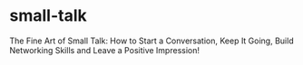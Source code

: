 # small-talk
The Fine Art of Small Talk: How to Start a Conversation, Keep It Going, Build Networking Skills and Leave a Positive Impression!
